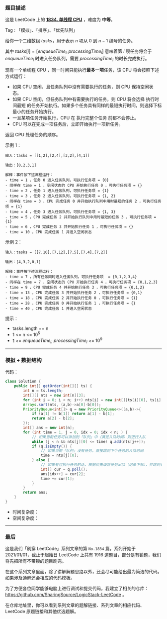 ### 题目描述

这是 LeetCode 上的 **[1834. 单线程 CPU]()** ，难度为 **中等**。

Tag : 「模拟」、「排序」、「优先队列」



给你一个二维数组 $tasks$，用于表示 $n$ 项从 $0$ 到 $n - 1$ 编号的任务。

其中 $tasks[i] = [enqueueTime_i, processingTime_i]$ 意味着第 $i$ 项任务将会于 $enqueueTime_i$ 时进入任务队列，需要 $processingTime_i$ 的时长完成执行。

现有一个单线程 CPU ，同一时间只能执行**最多一项**任务，该 CPU 将会按照下述方式运行：
* 如果 CPU 空闲，且任务队列中没有需要执行的任务，则 CPU 保持空闲状态。
* 如果 CPU 空闲，但任务队列中有需要执行的任务，则 CPU 将会选择 执行时间最短 的任务开始执行。如果多个任务具有同样的最短执行时间，则选择下标最小的任务开始执行。
* 一旦某项任务开始执行，CPU 在 执行完整个任务 前都不会停止。
* CPU 可以在完成一项任务后，立即开始执行一项新任务。

返回 CPU 处理任务的顺序。

示例 1：

```
输入：tasks = [[1,2],[2,4],[3,2],[4,1]]

输出：[0,2,3,1]

解释：事件按下述流程运行： 
- time = 1 ，任务 0 进入任务队列，可执行任务项 = {0}
- 同样在 time = 1 ，空闲状态的 CPU 开始执行任务 0 ，可执行任务项 = {}
- time = 2 ，任务 1 进入任务队列，可执行任务项 = {1}
- time = 3 ，任务 2 进入任务队列，可执行任务项 = {1, 2}
- 同样在 time = 3 ，CPU 完成任务 0 并开始执行队列中用时最短的任务 2 ，可执行任务项 = {1}
- time = 4 ，任务 3 进入任务队列，可执行任务项 = {1, 3}
- time = 5 ，CPU 完成任务 2 并开始执行队列中用时最短的任务 3 ，可执行任务项 = {1}
- time = 6 ，CPU 完成任务 3 并开始执行任务 1 ，可执行任务项 = {}
- time = 10 ，CPU 完成任务 1 并进入空闲状态
```
示例 2：
```
输入：tasks = [[7,10],[7,12],[7,5],[7,4],[7,2]]

输出：[4,3,2,0,1]

解释：事件按下述流程运行： 
- time = 7 ，所有任务同时进入任务队列，可执行任务项  = {0,1,2,3,4}
- 同样在 time = 7 ，空闲状态的 CPU 开始执行任务 4 ，可执行任务项 = {0,1,2,3}
- time = 9 ，CPU 完成任务 4 并开始执行任务 3 ，可执行任务项 = {0,1,2}
- time = 13 ，CPU 完成任务 3 并开始执行任务 2 ，可执行任务项 = {0,1}
- time = 18 ，CPU 完成任务 2 并开始执行任务 0 ，可执行任务项 = {1}
- time = 28 ，CPU 完成任务 0 并开始执行任务 1 ，可执行任务项 = {}
- time = 40 ，CPU 完成任务 1 并进入空闲状态
```

提示：
* tasks.length == n
* 1 <= n <= $10^5$
* 1 <= $enqueueTime_i$, $processingTime_i$ <= $10^9$

---

### 模拟 + 数据结构



代码：
```Java
class Solution {
    public int[] getOrder(int[][] ts) {
        int n = ts.length;
        int[][] nts = new int[n][3];
        for (int i = 0; i < n; i++) nts[i] = new int[]{ts[i][0], ts[i][1], i};
        Arrays.sort(nts, (a,b)->a[0]-b[0]);
        PriorityQueue<int[]> q = new PriorityQueue<>((a,b)->{
            if (a[1] != b[1]) return a[1] - b[1];
            return a[2] - b[2];
        });
        int[] ans = new int[n];
        for (int time = 1, j = 0, idx = 0; idx < n; ) {
        	// 如果当前任务可以添加到「队列」中（满足入队时间）则进行入队
            while (j < n && nts[j][0] <= time) q.add(nts[j++]);
            if (q.isEmpty()) {
	            // 如果当前「队列」没有任务，直接跳到下个任务的入队时间
                time = nts[j][0];
            } else {
            	// 如果有可执行任务的话，根据优先级将任务出队（记录下标），并跳到该任务完成时间点
                int[] cur = q.poll();
                ans[idx++] = cur[2];
                time += cur[1];
            }
        }
        return ans;
    }
}
```
* 时间复杂度：
* 空间复杂度：

---

### 最后

这是我们「刷穿 LeetCode」系列文章的第 `No.1834` 篇，系列开始于 2021/01/01，截止于起始日 LeetCode 上共有 1916 道题目，部分是有锁题，我们将先把所有不带锁的题目刷完。

在这个系列文章里面，除了讲解解题思路以外，还会尽可能给出最为简洁的代码。如果涉及通解还会相应的代码模板。

为了方便各位同学能够电脑上进行调试和提交代码，我建立了相关的仓库：https://github.com/SharingSource/LogicStack-LeetCode 。

在仓库地址里，你可以看到系列文章的题解链接、系列文章的相应代码、LeetCode 原题链接和其他优选题解。

